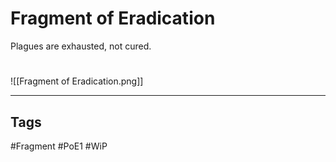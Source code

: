 # Fragment of Eradication
Plagues are exhausted, not cured.

#
![[Fragment of Eradication.png]]

---
## Tags
#Fragment
#PoE1 
#WiP 